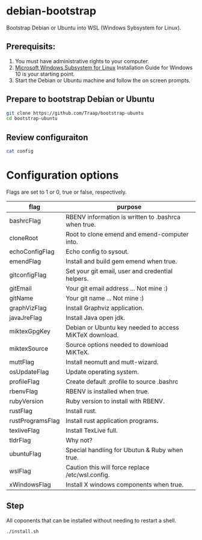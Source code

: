 # debian-bootstrap
Bootstrap Debian or Ubuntu into WSL (Windows Sybsystem for Linux).


## Prerequisits:
1. You must have administrative rights to your computer.
2.  [Microsoft Windows Subsystem for Linux](https://docs.microsoft.com/en-us/windows/wsl/install-win10) Installation Guide for Windows 10 is your starting point.
3. Start the Debian or Ubuntu machine and follow the on screen prompts.

## Prepare to bootstrap Debian or Ubuntu
```bash
git clone https://github.com/Traap/bootstrap-ubuntu
cd bootstrap-ubuntu
```

## Review configuraiton
``` bash
cat config
```

# Configuration options
Flags are set to 1 or 0, true or false, respectively.

flag             | purpose
----             | ----
bashrcFlag       | RBENV information is written to .bashrca when true.
cloneRoot        | Root to clone emend and emend-computer into.
echoConfigFlag   | Echo config to sysout.
emendFlag        | Install and build gem emend when true.
gitconfigFlag    | Set your git email, user and credential helpers.
gitEmail         | Your git email address ... Not mine :)
gitName          | Your git name ... Not mine :)
graphVizFlag     | Install Graphviz application.
javaJreFlag      | Install Java open jdk.
miktexGpgKey     | Debian or Ubuntu key needed to access MiKTeX download.
miktexSource     | Source options needed to download MiKTeX.
muttFlag         | Install neomutt and mutt-wizard.
osUpdateFlag     | Update operating system.
profileFlag      | Create default .profile to source .bashrc
rbenvFlag        | RBENV is installed when true.
rubyVersion      | Ruby version to install with RBENV.
rustFlag         | Install rust.
rustProgramsFlag | Install rust application programs.
texliveFlag      | Install TexLive full.
tldrFlag         | Why not?
ubuntuFlag       | Special handling for Ubutun & Ruby when true.
wslFlag          | Caution this will force replace /etc/wsl.config.
xWindowsFlag     | Install X windows components when true.

## Step
All coponents that can be installed without needing to restart a shell.
``` bash
./install.sh
```

